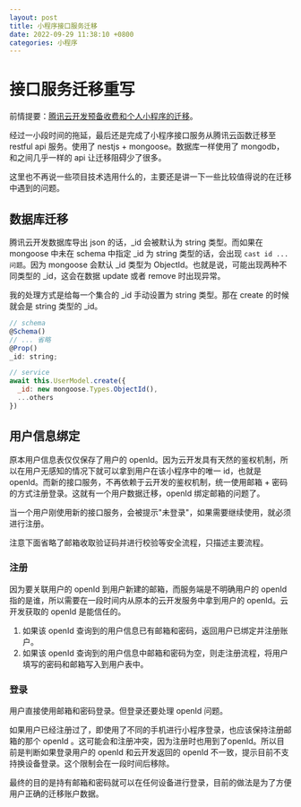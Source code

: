 ```yaml
---
layout: post
title: 小程序接口服务迁移
date: 2022-09-29 11:38:10 +0800
categories: 小程序
---
```


# 接口服务迁移重写

前情提要：[腾讯云开发预备收费和个人小程序的迁移](/cloudbase-miniprogram-future)。 

经过一小段时间的拖延，最后还是完成了小程序接口服务从腾讯云函数迁移至 restful api 服务。使用了 nestjs + mongoose。数据库一样使用了 mongodb，和之间几乎一样的 api 让迁移阻碍少了很多。

这里也不再说一些项目技术选用什么的，主要还是讲一下一些比较值得说的在迁移中遇到的问题。

## 数据库迁移

腾讯云开发数据库导出 json 的话，_id 会被默认为 string 类型。而如果在 mongoose 中未在 schema 中指定 _id 为 string 类型的话，会出现 `cast id ...  问题`。因为 mongoose 会默认 _id 类型为 ObjectId。也就是说，可能出现两种不同类型的 _id，这会在数据 update 或者 remove 时出现异常。

我的处理方式是给每一个集合的 _id 手动设置为 string 类型。那在 create 的时候就会是 string 类型的 _id。

```javascript
// schema
@Schema()
// ... 省略
@Prop()
_id: string;

// service
await this.UserModel.create({
  _id: new mongoose.Types.ObjectId(),
  ...others
})
```

## 用户信息绑定

原本用户信息表仅仅保存了用户的 openId。因为云开发具有天然的鉴权机制，所以在用户无感知的情况下就可以拿到用户在该小程序中的唯一 id，也就是 openId。而新的接口服务，不再依赖于云开发的鉴权机制，统一使用邮箱 + 密码的方式注册登录。这就有一个用户数据迁移，openId 绑定邮箱的问题了。

当一个用户刚使用新的接口服务，会被提示"未登录"，如果需要继续使用，就必须进行注册。

注意下面省略了邮箱收取验证码并进行校验等安全流程，只描述主要流程。

### 注册

因为要关联用户的 openId 到用户新建的邮箱，而服务端是不明确用户的 openId 指的是谁，所以需要在一段时间内从原本的云开发服务中拿到用户的 openId。云开发获取的 openId 是能信任的。

1. 如果该 openId 查询到的用户信息已有邮箱和密码，返回用户已绑定并注册账户。
2. 如果该 openId 查询到的用户信息中邮箱和密码为空，则走注册流程，将用户填写的密码和邮箱写入到用户表中。

### 登录

用户直接使用邮箱和密码登录。但登录还要处理 openId 问题。

如果用户已经注册过了，即使用了不同的手机进行小程序登录，也应该保持注册邮箱的那个 openId 。这可能会和注册冲突，因为注册时也用到了openId。所以目前是判断如果登录用户的 openId 和云开发返回的 openId 不一致，提示目前不支持换设备登录。这个限制会在一段时间后移除。

最终的目的是持有邮箱和密码就可以在任何设备进行登录，目前的做法是为了方便用户正确的迁移账户数据。


